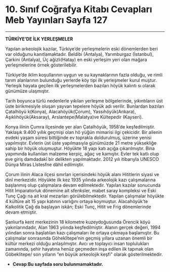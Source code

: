 # 10. Sınıf Coğrafya Kitabı Cevapları Meb Yayınları Sayfa 127

---

**TÜRKİYE’DE İLK YERLEŞMELER**

Yapılan arkeolojik kazılar, Türkiye’de yerleşmelerin eski dönemlerden beri var olduğunu kanıtlamaktadır. Beldibi (Antalya), Yarımburgaz (İstanbul), Çarkini (Antalya), Üç ağizlı(Hatay) en eski yerleşim yeri olan mağara yerleşmelerine örnek gösterilebilir.

Türkiye’de iklim koşullarının uygun ve su kaynaklarının fazla olduğu, ve rimli tarım alanlarının bulunduğu yerlerde köy tipi ilk yerleşmeler kurul muştur. Yerleşik hayata geçilen ilk yerleşmelerden bazıları höyük kalıntı sı olarak günümüze ulaşmıştır.

Tarih boyunca türlü nedenlerle yıkılan yerleşme bölgelerinde, yıkıntıların üst üste birikmesiyle oluşan yayvan tepelere höyük adı verilir. Bunlardan bazıları Çatalhöyü k(Konya), Alacahöyük(Çorum), Yassıhöyük(Ankara), Aşıklıhöyük(Aksaray), Arslantepe(Malatya)ve Kültepedir (Kayseri).

Konya ilinin Çumra ilçesinde yer alan Çatalhöyük, 1958’de keşfedilmiştir. Yaklaşık 9.400 yıllık geçmişi olan hö yüğün mimarisi ilgi çekicidir. Bir ailenin evdeki yaşam süresi bittiğinde ev toprakla doldurulmuş, üzerine yenisi yapılmıştır. Evlerin üst üste yapılmasıyla günümüzde 21 metre yüksekliğe sahip bir höyük oluşmuştur. Höyükte 18 yapı katı açığa çıkarılmıştır. Bina yapımında kullanılan malzeme kerpiç, ağaç ve kamıştır. Evler tek katlı olup eve giriş damdadakî bir delikten yapılmaktadır. 2012 yılı itibarıyla UNESCO Dünya Miras Lîstesfne dâhil edilmiştir.

Çorum ilinin Alaca ilçesi sınırlan içerisindeki höyük alanı Hititlerin siyasi ve dinî merkezidir. Höyükte ilk kez 1935 yılında arkeolojik kazı çalışmalarına başlanmış olup çalışmalara devam edilmektedir. Yapılan kazılar sonucunda Hitit İmparatorluk dönemine ait sfenksler, mabet saray kompleksi ve Eski Tunç Çağı na ait kral mezarları görülebilmektedir. Yapılan çalışmalar höyükte 4 kültüre ait 15 yapı katının varlığını ortaya koymuştur. Alacahöyük’te Kalkolitik Çağ da başlayan iskân; Eski Tunç, Hitit ve Frig dönemlerinde devam etmiştir.

Şanlıurfa kent merkezinin 18 kilometre kuzeydoğusunda Örencik köyü yakınlarındadır, Alan 1963 yılında keşfedilmiştir. Alanın gerçek değeri, 1994 yılından sonra başlatılan kazı çalışmaları ile ortaya çıkmaya başlamıştır. Bu çalışmalar sonrasında Göhekîitepe’nin geçmiş yıllara uzanan önemli bir kültür merkezi olduğu anlaşılmıştır. Avcı ve toplayıcı insan toplulukları zamanında, şehir hayatına henüz geçmeden inşa edilen ilk tapınak olan Göbeklitepe/ son yılların “en büyük arkeolojik keşfi” olarak gösterilmektedir.

-   **Cevap**:**Bu sayfada soru bulunmamaktadır.**